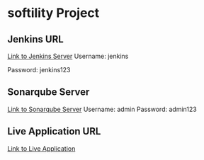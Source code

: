
# softility Project


## Jenkins URL
[Link to Jenkins Server](http://34.125.67.49:8080/job/softility-project/job/master/)
Username: jenkins

Password: jenkins123

## Sonarqube Server
[Link to Sonarqube Server](http://34.16.191.60:9000/dashboard?id=softility-java-app)
Username: admin
Password: admin123

## Live Application URL
[Link to Live Application](http://34.125.21.188:8080/)
